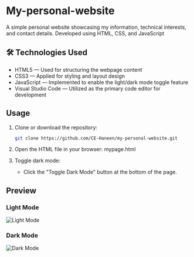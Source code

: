 # My-personal-website 
A simple personal website showcasing my information, technical interests, and contact details. Developed using HTML, CSS, and JavaScript 

## 🛠️ Technologies Used  
- HTML5 — Used for structuring the webpage content  
- CSS3 — Applied for styling and layout design  
- JavaScript — Implemented to enable the light/dark mode toggle feature  
- Visual Studio Code — Utilized as the primary code editor for development

## Usage
1. Clone or download the repository:
   ```bash
   git clone https://github.com/CE-Haneen/my-personal-website.git
   
3. Open the HTML file in your browser:
     mypage.html
   
4. Toggle dark mode:
   - Click the "Toggle Dark Mode" button at the bottom of the page.
  
## Preview

### Light Mode
![Light Mode](https://github.com/user-attachments/assets/90f6268a-eea4-416b-a94d-d5b5b3e15666)

### Dark Mode 
![Dark Mode](https://github.com/user-attachments/assets/3033e085-e026-4a1e-a6c0-71115bfe465f)
